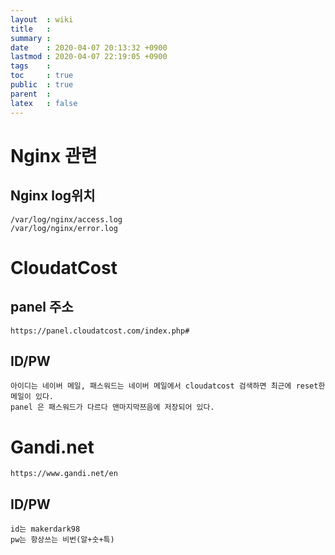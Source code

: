 ```yaml
---
layout  : wiki
title   : 
summary : 
date    : 2020-04-07 20:13:32 +0900
lastmod : 2020-04-07 22:19:05 +0900
tags    : 
toc     : true
public  : true
parent  : 
latex   : false
---
```


# Nginx 관련

## Nginx log위치

    /var/log/nginx/access.log
    /var/log/nginx/error.log

# CloudatCost

## panel 주소

    https://panel.cloudatcost.com/index.php#

## ID/PW

    아이디는 네이버 메일, 패스워드는 네이버 메일에서 cloudatcost 검색하면 최근에 reset한 메일이 있다.
    panel 은 패스워드가 다르다 맨마지막쯔음에 저장되어 있다.

# Gandi.net

    https://www.gandi.net/en

## ID/PW

    id는 makerdark98
    pw는 항상쓰는 비번(알+숫+특)
